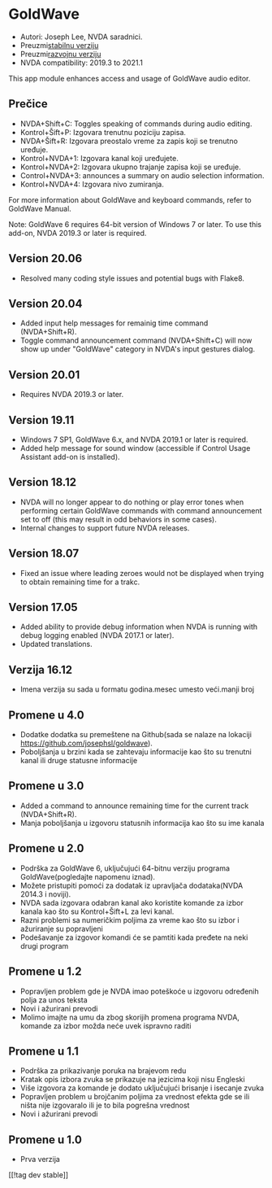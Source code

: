 # GoldWave #

* Autori: Joseph Lee, NVDA saradnici.
* Preuzmi[stabilnu verziju][1]
* Preuzmi[razvojnu verziju][2]
* NVDA compatibility: 2019.3 to 2021.1

This app module enhances access and usage of GoldWave audio editor.

## Prečice ##

* NVDA+Shift+C: Toggles speaking of commands during audio editing.
* Kontrol+Šift+P: Izgovara trenutnu poziciju zapisa.
* NVDA+Šift+R: Izgovara preostalo vreme za zapis koji se trenutno uređuje.
* Kontrol+NVDA+1: Izgovara kanal koji uređujete.
* Kontrol+NVDA+2: Izgovara ukupno trajanje zapisa koji se uređuje.
* Control+NVDA+3: announces a summary on audio selection information.
* Kontrol+NVDA+4: Izgovara nivo zumiranja.

For more information about GoldWave and keyboard commands, refer to GoldWave
Manual.

Note: GoldWave 6 requires 64-bit version of Windows 7 or later. To use this
add-on, NVDA 2019.3 or later is required.

## Version 20.06

* Resolved many coding style issues and potential bugs with Flake8.

## Version 20.04

* Added input help messages for remainig time command (NVDA+Shift+R).
* Toggle command announcement command (NVDA+Shift+C) will now show up under
  "GoldWave" category in NVDA's input gestures dialog.

## Version 20.01

* Requires NVDA 2019.3 or later.

## Version 19.11

* Windows 7 SP1, GoldWave 6.x, and NVDA 2019.1 or later is required.
* Added help message for sound window (accessible if Control Usage Assistant
  add-on is installed).

## Version 18.12

* NVDA will no longer appear to do nothing or play error tones when
  performing certain GoldWave commands with command announcement set to off
  (this may result in odd behaviors in some cases).
* Internal changes to support future NVDA releases.

## Version 18.07

* Fixed an issue where leading zeroes would not be displayed when trying to
  obtain remaining time for a trakc.

## Version 17.05

* Added ability to provide debug information when NVDA is running with debug
  logging enabled (NVDA 2017.1 or later).
* Updated translations.

## Verzija 16.12

* Imena verzija su sada u formatu godina.mesec umesto veći.manji broj

## Promene u 4.0

* Dodatke dodatka su premeštene na Github(sada se nalaze na lokaciji
  https://github.com/josephsl/goldwave).
* Poboljšanja u brzini kada se zahtevaju informacije kao što su trenutni
  kanal ili druge statusne informacije

## Promene u 3.0

* Added a command to announce remaining time for the current track
  (NVDA+Shift+R).
* Manja poboljšanja u izgovoru statusnih informacija kao što su ime kanala

## Promene u 2.0

* Podrška za GoldWave 6, uključujući 64-bitnu verziju programa
  GoldWave(pogledajte napomenu iznad).
* Možete pristupiti pomoći za dodatak iz upravljača dodataka(NVDA 2014.3 i
  noviji).
* NVDA sada izgovara odabran kanal ako koristite komande za izbor kanala kao
  što su Kontrol+Šift+L za levi kanal.
* Razni problemi sa numeričkim poljima za vreme kao što su izbor i
  ažuriranje su popravljeni
* Podešavanje za izgovor komandi će se pamtiti kada pređete na neki drugi
  program

## Promene u 1.2

* Popravljen problem gde je NVDA imao poteškoće u izgovoru određenih polja
  za unos teksta
* Novi i ažurirani prevodi
* Molimo imajte na umu da zbog skorijih promena programa NVDA, komande za
  izbor možda neće uvek ispravno raditi

## Promene u 1.1

* Podrška za prikazivanje poruka na brajevom redu
* Kratak opis izbora zvuka se prikazuje na jezicima koji nisu Engleski
* Više izgovora za komande je dodato uključujući brisanje i isecanje zvuka
* Popravljen problem u brojčanim poljima za vrednost efekta gde se ili ništa
  nije izgovaralo ili je to bila pogrešna vrednost
* Novi i ažurirani prevodi

## Promene u 1.0

* Prva verzija

[[!tag dev stable]]

[1]: https://addons.nvda-project.org/files/get.php?file=gwv

[2]: https://addons.nvda-project.org/files/get.php?file=gwv-dev
